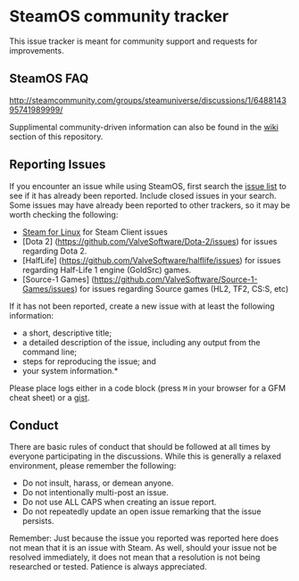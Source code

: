 SteamOS community tracker
=========================

This issue tracker is meant for community support and requests for improvements.

SteamOS FAQ
-----------

http://steamcommunity.com/groups/steamuniverse/discussions/1/648814395741989999/

Supplimental community-driven information can also be found in the [wiki](https://github.com/ValveSoftware/SteamOS/wiki) section of this repository.

Reporting Issues
----------------

If you encounter an issue while using SteamOS, first search the [issue list](https://github.com/ValveSoftware/SteamOS/issues) to see if it has already been reported. Include closed issues in your search.  Some issues may have already been reported to other trackers, so it may be worth checking the following:

- [Steam for Linux](https://github.com/ValveSoftware/steam-for-linux/issues) for Steam Client issues
- [Dota 2] (https://github.com/ValveSoftware/Dota-2/issues) for issues regarding Dota 2.
- [HalfLife] (https://github.com/ValveSoftware/halflife/issues) for issues regarding Half-Life 1 engine (GoldSrc) games.
- [Source-1 Games] (https://github.com/ValveSoftware/Source-1-Games/issues) for issues regarding Source games (HL2, TF2, CS:S, etc)

If it has not been reported, create a new issue with at least the following information:

- a short, descriptive title;
- a detailed description of the issue, including any output from the command line;
- steps for reproducing the issue; and
- your system information.\*

Please place logs either in a code block (press `M` in your browser for a GFM cheat sheet) or a [gist](https://gist.github.com).

Conduct
-------


There are basic rules of conduct that should be followed at all times by everyone participating in the discussions.  While this is generally a relaxed environment, please remember the following:

- Do not insult, harass, or demean anyone.
- Do not intentionally multi-post an issue.
- Do not use ALL CAPS when creating an issue report.
- Do not repeatedly update an open issue remarking that the issue persists.

Remember: Just because the issue you reported was reported here does not mean that it is an issue with Steam.  As well, should your issue not be resolved immediately, it does not mean that a resolution is not being researched or tested.  Patience is always appreciated.
